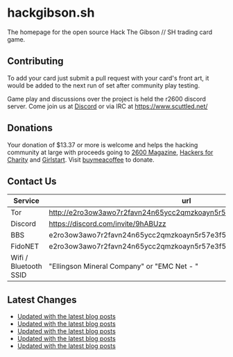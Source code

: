 # hackgibson.sh
The homepage for the open source Hack The Gibson // SH trading card game.


## Contributing

To add your card just submit a pull request with your card's front art, it would be added to the next run of set after community play testing.

Game play and discussions over the project is held the r2600 discord server. Come join us at [Discord](https://discord.com/invite/9hABUzz) or via IRC at https://www.scuttled.net/


## Donations

Your donation of $13.37 or more is welcome and helps the hacking community at large with proceeds going to [2600 Magazine](https://2600.com/), [Hackers for Charity](https://hackersforcharity.org) and [Girlstart](https://girlstart.org).  Visit [buymeacoffee](https://www.buymeacoffee.com/hackgibson.sh) to donate.


## Contact Us

Service | url
-|-
Tor | http://e2ro3ow3awo7r2favn24n65ycc2qmzkoayn5r57e3f56nvjwdcgg32ad.onion
Discord | https://discord.com/invite/9hABUzz
BBS | e2ro3ow3awo7r2favn24n65ycc2qmzkoayn5r57e3f56nvjwdcgg32ad.onion:23
FidoNET | e2ro3ow3awo7r2favn24n65ycc2qmzkoayn5r57e3f56nvjwdcgg32ad.onion:24554
Wifi / Bluetooth SSID | "Ellingson Mineral Company" or "EMC Net - <fidonet address>"

## Latest Changes
<!-- BLOG-POST-LIST:START -->
- [Updated with the latest blog posts](https://github.com/DFW2600/hackgibson.sh/commit/3fc2e41518bb94ea0fb231feb8eb37c62017997e)
- [Updated with the latest blog posts](https://github.com/DFW2600/hackgibson.sh/commit/62d5ac95ea4c49f2f4143d0c8f0195d47f999bd4)
- [Updated with the latest blog posts](https://github.com/DFW2600/hackgibson.sh/commit/cf65b288efac341770638d1e445e78964c492a6f)
- [Updated with the latest blog posts](https://github.com/DFW2600/hackgibson.sh/commit/233313c09c565a9ce0dca4604f28813d97cd5203)
- [Updated with the latest blog posts](https://github.com/DFW2600/hackgibson.sh/commit/cf6f8246bb9cae9074f7691f0a58a9daf8c42491)
<!-- BLOG-POST-LIST:END -->
